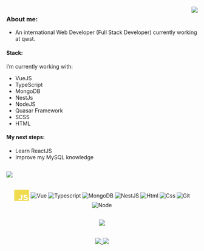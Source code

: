 <div style="display: inline_block"><br>
  <img align="right" src="https://media.giphy.com/media/h408T6Y5GfmXBKW62l/giphy.gif"/>
  
  ### About me:
  - An international Web Developer (Full Stack Developer) currently working at qwst.

  #### Stack:

  I’m currently working with:
  - VueJS 
  - TypeScript 
  - MongoDB
  - NestJs
  - NodeJS
  - Quasar Framework
  - SCSS
  - HTML

  #### My next steps:
  - Learn ReactJS
  - Improve my MySQL knowledge
</div>

##

<div>
<a href="https://www.linkedin.com/in/mario-fb-santos/" target="_blank"><img src="https://img.shields.io/badge/-LinkedIn-%230077B5?style=for-the-badge&logo=linkedin&logoColor=white" target="_blank"></a> 
</div>

##

<div align="center">
  <img align="center" alt="Javascript" height="30" width="40" src="https://raw.githubusercontent.com/devicons/devicon/master/icons/javascript/javascript-plain.svg">
  <img align="center" alt="Vue" height="30" width="40" src="https://cdn.jsdelivr.net/gh/devicons/devicon/icons/vuejs/vuejs-original.svg" />
  <img align="center" alt="Typescript" height="30" width="40" src="https://cdn.jsdelivr.net/gh/devicons/devicon/icons/typescript/typescript-plain.svg" />
  <img align="center" alt="MongoDB" height="30" width="40" src="https://cdn.jsdelivr.net/gh/devicons/devicon/icons/mongodb/mongodb-plain-wordmark.svg" />
  <img align="center" alt="NestJS" height="30" width="40" src="https://cdn.jsdelivr.net/gh/devicons/devicon/icons/nestjs/nestjs-plain-wordmark.svg" />
  <img align="center" alt="Html" height="30" width="40" src="https://cdn.jsdelivr.net/gh/devicons/devicon/icons/html5/html5-plain.svg" />
  <img align="center" alt="Css" height="30" width="40" src="https://cdn.jsdelivr.net/gh/devicons/devicon/icons/css3/css3-plain-wordmark.svg" />
  <img align="center" alt="Git" height="30" width="40" src="https://cdn.jsdelivr.net/gh/devicons/devicon/icons/git/git-plain-wordmark.svg" />
  <img align="center" alt="Node" height="30" width="40" src="https://cdn.jsdelivr.net/gh/devicons/devicon/icons/nodejs/nodejs-plain-wordmark.svg" />     
</div>

## 

<div align="center">
  <img height="150em" src="https://cdn.discordapp.com/attachments/309380097687814145/1009920463440457828/download20220804171902.png"/>
</div>

##

<div align="center">
  <a href="https://github.com/mariofbsantos">
  <img height="200em" src="https://github-readme-stats.vercel.app/api/top-langs/?username=mariofbsantos&layout=compact&langs_count=7&theme=radical"/>
  <img height="200em" src="https://github-readme-stats.vercel.app/api?username=mariofbsantos&layout=compact&show_icons=true&theme=radical&include_all_commits=true&count_private=true"/>
  
</div>
